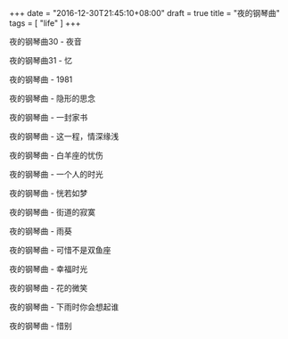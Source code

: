+++
date = "2016-12-30T21:45:10+08:00"
draft = true
title = "夜的钢琴曲"
tags = [ "life" ]
+++

夜的钢琴曲30 - 夜音

夜的钢琴曲31 - 忆

夜的钢琴曲 - 1981

夜的钢琴曲 - 隐形的思念

夜的钢琴曲 - 一封家书

夜的钢琴曲 - 这一程，情深缘浅

夜的钢琴曲 - 白羊座的忧伤

夜的钢琴曲 - 一个人的时光

夜的钢琴曲 - 恍若如梦

夜的钢琴曲 - 街道的寂寞

夜的钢琴曲 - 雨葵

夜的钢琴曲 - 可惜不是双鱼座

夜的钢琴曲 - 幸福时光

夜的钢琴曲 - 花的微笑

夜的钢琴曲 - 下雨时你会想起谁

夜的钢琴曲 - 惜别

